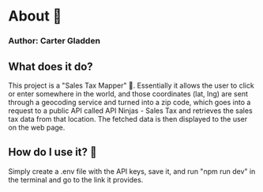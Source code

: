 # About 📝
### Author: Carter Gladden
## What does it do? 
This project is a "Sales Tax Mapper" 🤑. Essentially it allows the user to click or enter somewhere in the world, and those coordinates (lat, lng) are sent through a geocoding service and turned into a zip code, which goes into a request to a public API called API Ninjas - Sales Tax and retrieves the sales tax data from that location. The fetched data is then displayed to the user on the web page.
## How do I use it? 🧐
Simply create a .env file with the API keys, save it, and run "npm run dev" in the terminal and go to the link it provides.
